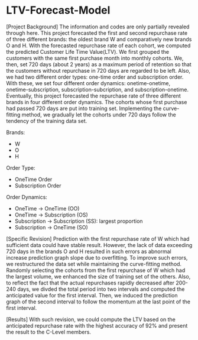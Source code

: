 # LTV-Forecast-Model

[Project Background]
The information and codes are only partially revealed through here.
This project forecasted the first and second repurchase rate of three different brands: the oldest brand W and comparatively new brands O and H. With the forecasted repurchase rate of each cohort, we computed the predicted Customer Life Time Value(LTV). We first grouped the customers with the same first purchase month into monthly cohorts. We, then, set 720 days (about 2 years) as a maximum period of retention so that the customers without repurchase in 720 days are regarded to be left. Also, we had two different order types: one-time order and subscription order. With these, we set four different order dynamics: onetime-onetime, onetime-subscription, subscription-subcription, and subscription-onetime. Eventually, this project forecasted the repurchase rate of three different brands in four different order dynamics. The cohorts whose first purchase had passed 720 days are put into training set. Implementing the curve-fitting method, we gradually let the cohorts under 720 days follow the tendency of the training data set. 

Brands:
- W
- O
- H

Order Type:
- OneTime Order
- Subscription Order

Order Dynamics:
- OneTime -> OneTime (OO)
- OneTime -> Subscription (OS)
- Subscription -> Subscription (SS): largest proportion
- Subscription -> OneTime (SO)


[Specific Revision]
Prediction with the first repurchase rate of W which had sufficient data could have stable result. However, the lack of data exceeding 720 days in the brands O and H resulted in such errors as abnormal increase prediction graph slope due to overfitting. To improve such errors, we restructured the data set while maintaining the curve-fitting method. Randomly selecting the cohorts from the first repurchase of W which had the largest volume, we enhanced the size of training set of the others. Also, to reflect the fact that the actual repurchases rapidly decreased after 200-240 days, we divded the total period into two intervals and computed the anticipated value for the first interval. Then, we induced the prediction graph of the second interval to follow the momentum at the last point of the first interval.

[Results]
With such revision, we could compute the LTV based on the anticipated repurchase rate with the highest accuracy of 92% and present the result to the C-Level members.
